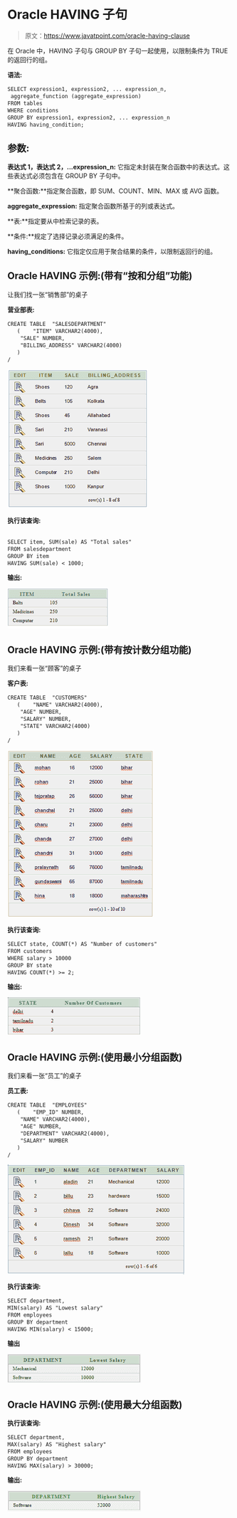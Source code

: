 # Oracle HAVING 子句

> 原文：<https://www.javatpoint.com/oracle-having-clause>

在 Oracle 中，HAVING 子句与 GROUP BY 子句一起使用，以限制条件为 TRUE 的返回行的组。

**语法:**

```
SELECT expression1, expression2, ... expression_n, 
 aggregate_function (aggregate_expression)
FROM tables
WHERE conditions
GROUP BY expression1, expression2, ... expression_n
HAVING having_condition; 

```

## 参数:

**表达式 1，表达式 2，...expression_n:** 它指定未封装在聚合函数中的表达式。这些表达式必须包含在 GROUP BY 子句中。

**聚合函数:**指定聚合函数，即 SUM、COUNT、MIN、MAX 或 AVG 函数。

**aggregate_expression:** 指定聚合函数所基于的列或表达式。

**表:**指定要从中检索记录的表。

**条件:**规定了选择记录必须满足的条件。

**having_conditions:** 它指定仅应用于聚合结果的条件，以限制返回行的组。

## Oracle HAVING 示例:(带有“按和分组”功能)

让我们找一张“销售部”的桌子

**营业部表:**

```
CREATE TABLE  "SALESDEPARTMENT" 
   (	"ITEM" VARCHAR2(4000), 
	"SALE" NUMBER, 
	"BILLING_ADDRESS" VARCHAR2(4000)
   )
/

```

![oracle having example 1](img/c6d49cb0251c067e0c9ff7fb95786f1e.png)

**执行该查询:**

```

SELECT item, SUM(sale) AS "Total sales"
FROM salesdepartment
GROUP BY item
HAVING SUM(sale) < 1000;

```

**输出:**

![oracle having example 2](img/25a462b5f5eb0c6212a29c5c04e471a2.png)

## Oracle HAVING 示例:(带有按计数分组功能)

我们来看一张“顾客”的桌子

**客户表:**

```
CREATE TABLE  "CUSTOMERS" 
   (	"NAME" VARCHAR2(4000), 
	"AGE" NUMBER, 
	"SALARY" NUMBER, 
	"STATE" VARCHAR2(4000)
   )
/

```

![oracle having example 3](img/be310d400bc871532fd5bedd307d9912.png)

**执行该查询:**

```
SELECT state, COUNT(*) AS "Number of customers"
FROM customers
WHERE salary > 10000
GROUP BY state
HAVING COUNT(*) >= 2;

```

**输出:**

![oracle having example 4](img/7ad39a1aebd183e45537261787603fe4.png)

## Oracle HAVING 示例:(使用最小分组函数)

我们来看一张“员工”的桌子

**员工表:**

```
CREATE TABLE  "EMPLOYEES" 
   (	"EMP_ID" NUMBER, 
	"NAME" VARCHAR2(4000), 
	"AGE" NUMBER, 
	"DEPARTMENT" VARCHAR2(4000), 
	"SALARY" NUMBER
   )
/

```

![oracle having example 5](img/9464233c182cb0832c50795fbcdd31bd.png)

**执行该查询:**

```
SELECT department, 
MIN(salary) AS "Lowest salary"
FROM employees
GROUP BY department
HAVING MIN(salary) < 15000;

```

**输出**

![oracle having example 6](img/7b372c959a518d8348963a6003bce39a.png)

## Oracle HAVING 示例:(使用最大分组函数)

**执行该查询:**

```
SELECT department,
MAX(salary) AS "Highest salary"
FROM employees
GROUP BY department
HAVING MAX(salary) > 30000;

```

**输出:**

![oracle having example 7](img/9ac924745f351dd158e084f9874fb8fa.png)